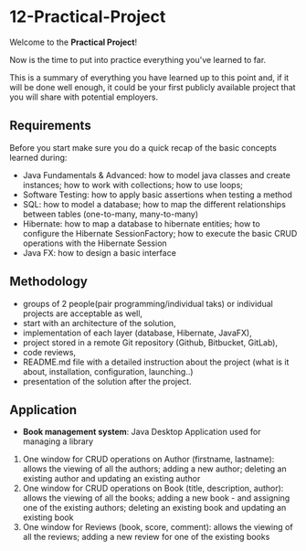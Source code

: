 # 12-Practical-Project

Welcome to the **Practical Project**!

Now is the time to put into practice everything you've learned to far.

This is a summary of everything you have learned up to this point and,
if it will be done well enough, it could be your first publicly available project
that you will share with potential employers.


## Requirements

Before you start make sure you do a quick recap of the basic concepts learned during:
- Java Fundamentals & Advanced: how to model java classes and create instances; how to work with collections; how to use loops;
- Software Testing: how to apply basic assertions when testing a method
- SQL: how to model a database; how to map the different relationships between tables (one-to-many, many-to-many)
- Hibernate: how to map a database to hibernate entities; how to configure the Hibernate SessionFactory; how to execute the basic CRUD operations with the Hibernate Session
- Java FX: how to design a basic interface


## Methodology

- groups of 2 people(pair programming/individual taks) or individual projects are acceptable as well,
- start with an architecture of the solution,
- implementation of each layer (database, Hibernate, JavaFX),
- project stored in a remote Git repository (Github, Bitbucket, GitLab),
- code reviews,
- README.md file with a detailed instruction about the project (what is it about, 
installation, configuration, launching..)
- presentation of the solution after the project.


## Application

- **Book management system**: Java Desktop Application used for managing a library

1.  One window for CRUD operations on Author (firstname, lastname): allows the viewing of all the authors; adding a new author; deleting an existing author and updating an existing author
2.  One window for CRUD operations on Book (title, description, author): allows the viewing of all the books; adding a new book - and assigning one of the existing authors; deleting an existing book and updating an existing book
3.  One window for Reviews (book, score, comment): allows the viewing of all the reviews; adding a new review for one of the existing books

